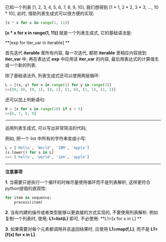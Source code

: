 已知一个列表 [1, 2, 3, 4, 5, 6, 7, 8, 9, 10], 我们想得到 [1 * 1, 2 * 2, 3 * 3, ..., 10 * 10], 此时, 借助列表生成式可以很方便的实现:

```python
[x * x for x in range(1, 11)]
```

**[x * x for x in range(1, 11)]** 就是一个列表生成式, 它的基础语法是:

**[exp for iter_var in iterable] **

首先迭代 **iterable** 里所有内容, 每一次迭代, 都把 **iterable** 里相应内容放到 **iter\_var** 中, 再在表达式 **exp** 中应用该 **iter\_var** 的内容, 最后用表达式的计算值生成一个新的列表.

除了基础语法外, 列表生成式还可以使用两层循环:
```python
L = [(x, y) for x in range(2) for y in range(3)]
>>[(0, 0), (0, 1), (0, 2), (1, 0), (1, 1), (1, 2)]
```

还可以加上判断语句:
```python
N = [x for x in range(10) if x > 5]
>>[6, 7, 8, 9]
```

***

运用列表生成式, 可以写出非常简洁的代码;

例如, 把一个 list 中所有的字符串变成小写:
```python
L = ['Hello', 'World', 'IBM', 'Apple']
[s.lower() for s in L]
>>> ['hello', 'world', 'ibm', 'apple']
```

***

**注意事项**

**1**.  当需要只是执行一个循环的时候尽量使用循环而不是列表解析, 这样更符合python提倡的直观性:
```python
for item in sequence:
    process(item)
```

**2**.  当有内建的操作或者类型能够以更直接的方式实现的, 不要使用列表解析.
例如复制一个列表时, 使用; **L1=list(L)** 即可, 不必使用: **L1=[x for x in L] **

**3**. 如果需要对每个元素都调用并且返回结果时, 应使用 **L1=map(f,L)**, 而不是 **L1=[f(x) for x in L]**.
